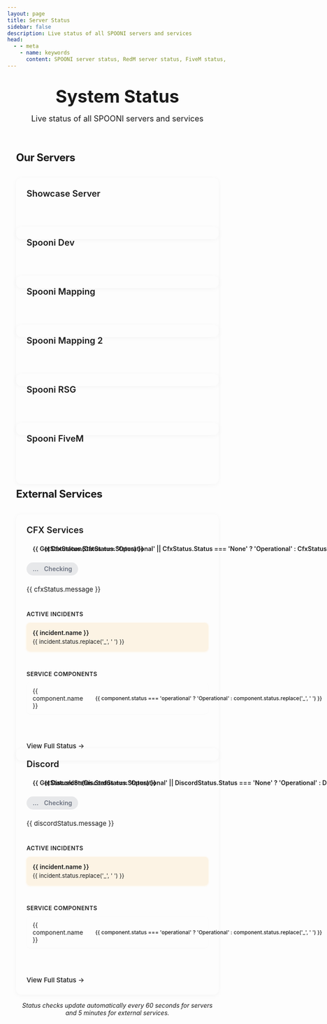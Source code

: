 ```yaml
---
layout: page
title: Server Status
sidebar: false
description: Live status of all SPOONI servers and services
head:
  - - meta
    - name: keywords
      content: SPOONI server status, RedM server status, FiveM status, Discord status, CFX services status, server monitoring, live server status, game server status
---
```


<script setup>
import { ref, onMounted } from 'vue'
import ServerStatus from './.vitepress/theme/components/ServerStatus.vue'

// External service statuses with components
const cfxStatus = ref({ 
  status: 'operational', 
  message: 'All Systems Operational',
  components: [],
  incidents: []
})
const discordStatus = ref({ 
  status: 'operational', 
  message: 'All Systems Operational',
  components: [],
  incidents: []
})
const isLoadingExternal = ref(true)

async function checkExternalServices() {
  try {
    // Check CFX Status (FiveM/RedM) with components
    const cfxResponse = await fetch('https://status.cfx.re/api/v2/summary.json')
    if (cfxResponse.ok) {
      const cfxData = await cfxResponse.json()
      cfxStatus.value = {
        status: cfxData.status.indicator || 'operational',
        message: cfxData.status.description || 'All Systems Operational',
        components: cfxData.components || [],
        incidents: cfxData.incidents || []
      }
    }
  } catch (error) {
    console.warn('Failed to fetch CFX status:', error)
    cfxStatus.value = { 
      status: 'unknown', 
      message: 'Status Unknown',
      components: [],
      incidents: []
    }
  }

  try {
    // Check Discord Status with components
    const discordResponse = await fetch('https://discordstatus.com/api/v2/summary.json')
    if (discordResponse.ok) {
      const discordData = await discordResponse.json()
      discordStatus.value = {
        status: discordData.status.indicator || 'operational',
        message: discordData.status.description || 'All Systems Operational',
        components: discordData.components || [],
        incidents: discordData.incidents || []
      }
    }
  } catch (error) {
    console.warn('Failed to fetch Discord status:', error)
    discordStatus.value = { 
      status: 'unknown', 
      message: 'Status Unknown',
      components: [],
      incidents: []
    }
  }

  isLoadingExternal.value = false
}

onMounted(() => {
  checkExternalServices()
  // Refresh every 5 minutes
  setInterval(checkExternalServices, 300000)
})

function getStatusClass(status) {
  if (status === 'operational' || status === 'none') return 'status-operational'
  if (status === 'degraded_performance' || status === 'partial_outage') return 'status-degraded'
  if (status === 'major_outage') return 'status-outage'
  return 'status-unknown'
}

function getStatusIcon(status) {
  if (status === 'operational' || status === 'none') return '✓'
  if (status === 'degraded_performance' || status === 'partial_outage') return '⚠'
  if (status === 'major_outage') return '✕'
  return '?'
}
</script>

<style scoped>
/* Container */
.status-container {
  max-width: 1200px;
  margin: 0 auto;
  padding: 32px 24px;
}

/* Header */
.status-page-header {
  text-align: center;
  margin-bottom: 64px;
  padding-bottom: 0;
}

.status-page-title {
  font-size: 48px;
  font-weight: 700;
  color: var(--vp-c-brand-1);
  margin: 0 0 16px 0;
  line-height: 1.2;
}

.status-page-subtitle {
  font-size: 20px;
  color: var(--vp-c-text-2);
  margin: 0;
  font-weight: 400;
}

/* Section */
.status-section {
  margin-bottom: 56px;
}

.status-section-title {
  font-size: 28px;
  font-weight: 700;
  color: var(--vp-c-text-1);
  margin: 0 0 32px 0;
  padding-bottom: 0;
  letter-spacing: -0.02em;
}

/* Grid Layout */
.status-grid {
  display: grid;
  gap: 24px;
  grid-template-columns: repeat(auto-fit, minmax(320px, 1fr));
}

/* Status Cards */
.status-card {
  padding: 24px;
  background: var(--vp-c-bg-soft);
  border: none;
  border-radius: 12px;
  transition: all 0.3s ease;
  height: 100%;
  display: flex;
  flex-direction: column;
  box-shadow: 0 2px 12px rgba(0, 0, 0, 0.04);
}

.status-card:hover {
  transform: translateY(-4px);
  box-shadow: 0 8px 24px rgba(0, 0, 0, 0.12);
}

.status-card-header {
  display: flex;
  align-items: center;
  justify-content: space-between;
  gap: 16px;
  margin-bottom: 20px;
  flex-wrap: wrap;
}

.status-card-title {
  font-size: 20px;
  font-weight: 600;
  color: var(--vp-c-text-1);
  margin: 0;
  flex: 1;
  min-width: 150px;
}

/* Status Badge */
.status-badge {
  display: inline-flex;
  align-items: center;
  gap: 8px;
  padding: 6px 14px;
  border-radius: 20px;
  font-size: 14px;
  font-weight: 600;
  white-space: nowrap;
  text-transform: capitalize;
}

.status-badge span:first-child {
  display: inline-block;
  width: 18px;
  height: 18px;
  flex-shrink: 0;
}

.status-operational {
  background: rgba(16, 185, 129, 0.15);
  color: #10b981;
  border: none;
}

.status-operational span:first-child {
  background: url("data:image/svg+xml,%3Csvg xmlns='http://www.w3.org/2000/svg' viewBox='0 0 24 24' fill='none' stroke='%2310b981' stroke-width='3' stroke-linecap='round' stroke-linejoin='round'%3E%3Cpolyline points='20 6 9 17 4 12'%3E%3C/polyline%3E%3C/svg%3E") no-repeat center;
  background-size: contain;
}

.status-degraded {
  background: rgba(245, 158, 11, 0.15);
  color: #f59e0b;
  border: none;
}

.status-outage {
  background: rgba(239, 68, 68, 0.15);
  color: #ef4444;
  border: none;
}

.status-unknown {
  background: rgba(107, 114, 128, 0.15);
  color: #6b7280;
  border: none;
}

/* Card Body */
.status-card-body {
  display: flex;
  flex-direction: column;
  gap: 16px;
  flex: 1;
}

/* Server Status Wrapper */
.server-status-wrapper {
  display: flex;
  justify-content: stretch;
  align-items: center;
}

.server-status-wrapper :deep(.server-status) {
  width: 100%;
  justify-content: space-between;
  padding: 12px 16px;
}

.server-status-wrapper :deep(.status-dot) {
  width: 10px;
  height: 10px;
}

/* External Service Message */
.external-service-message {
  font-size: 15px;
  color: var(--vp-c-text-2);
  margin: 0;
  line-height: 1.6;
}

/* Status Link */
.status-link {
  display: inline-flex;
  align-items: center;
  gap: 6px;
  font-size: 15px;
  color: var(--vp-c-brand-1);
  text-decoration: none;
  font-weight: 500;
  transition: all 0.2s ease;
  margin-top: auto;
}

.status-link:hover {
  color: var(--vp-c-brand-2);
  gap: 8px;
}

/* Service Components */
.service-components {
  margin-top: 20px;
  padding-top: 0;
}

.service-components-title {
  font-size: 13px;
  font-weight: 600;
  color: var(--vp-c-text-2);
  margin: 0 0 12px 0;
  text-transform: uppercase;
  letter-spacing: 0.5px;
}

.component-list {
  display: flex;
  flex-direction: column;
  gap: 8px;
}

.component-item {
  display: flex;
  align-items: center;
  justify-content: space-between;
  padding: 10px 14px;
  background: var(--vp-c-bg);
  border: none;
  border-radius: 8px;
  font-size: 14px;
  box-shadow: 0 1px 4px rgba(0, 0, 0, 0.02);
  transition: all 0.2s ease;
}

.component-item:hover {
  box-shadow: 0 2px 8px rgba(0, 0, 0, 0.06);
  transform: translateX(2px);
}

.component-name {
  color: var(--vp-c-text-1);
  flex: 1;
}

.component-status {
  font-size: 12px;
  padding: 3px 8px;
  border-radius: 10px;
  font-weight: 500;
  white-space: nowrap;
  display: inline-flex;
  align-items: center;
  gap: 6px;
}

.component-status::before {
  content: '';
  display: inline-block;
  width: 14px;
  height: 14px;
  flex-shrink: 0;
}

.component-status.operational {
  background: rgba(16, 185, 129, 0.15);
  color: #10b981;
  border: none;
}

.component-status.operational::before {
  background: url("data:image/svg+xml,%3Csvg xmlns='http://www.w3.org/2000/svg' viewBox='0 0 24 24' fill='none' stroke='%2310b981' stroke-width='3' stroke-linecap='round' stroke-linejoin='round'%3E%3Cpolyline points='20 6 9 17 4 12'%3E%3C/polyline%3E%3C/svg%3E") no-repeat center;
  background-size: contain;
}

.component-status.degraded {
  background: rgba(245, 158, 11, 0.15);
  color: #f59e0b;
  border: none;
}

.component-status.outage {
  background: rgba(239, 68, 68, 0.15);
  color: #ef4444;
  border: none;
}

/* Incidents */
.service-incidents {
  margin-top: 20px;
  padding-top: 0;
}

.incident-item {
  padding: 14px;
  background: rgba(245, 158, 11, 0.1);
  border: none;
  border-radius: 8px;
  margin-bottom: 8px;
  box-shadow: 0 1px 4px rgba(245, 158, 11, 0.15);
}

.incident-name {
  font-weight: 600;
  color: var(--vp-c-text-1);
  margin: 0 0 4px 0;
  font-size: 14px;
}

.incident-status {
  font-size: 13px;
  color: var(--vp-c-text-2);
  margin: 0;
}

/* Last Updated */
.last-updated {
  text-align: center;
  margin-top: 64px;
  padding-top: 0;
}

.last-updated p {
  font-size: 14px;
  color: var(--vp-c-text-3);
  margin: 0;
  font-style: italic;
}

/* Responsive Design */
@media (max-width: 960px) {
  .status-container {
    padding: 24px 20px;
  }

  .status-page-title {
    font-size: 40px;
  }

  .status-page-subtitle {
    font-size: 18px;
  }

  .status-section-title {
    font-size: 24px;
  }

  .status-grid {
    gap: 20px;
  }
}

@media (max-width: 640px) {
  .status-container {
    padding: 20px 16px;
  }

  .status-page-header {
    margin-bottom: 48px;
    padding-bottom: 24px;
  }

  .status-page-title {
    font-size: 32px;
  }

  .status-page-subtitle {
    font-size: 16px;
  }

  .status-section {
    margin-bottom: 40px;
  }

  .status-section-title {
    font-size: 22px;
    margin-bottom: 24px;
  }

  .status-grid {
    grid-template-columns: 1fr;
    gap: 16px;
  }

  .status-card {
    padding: 20px;
  }

  .status-card-header {
    flex-direction: column;
    align-items: flex-start;
    gap: 12px;
  }

  .status-card-title {
    font-size: 18px;
  }

  .status-badge {
    font-size: 13px;
    padding: 5px 12px;
  }

  .last-updated {
    margin-top: 48px;
    padding-top: 24px;
  }

  .last-updated p {
    font-size: 13px;
  }

  .component-item {
    flex-direction: column;
    align-items: flex-start;
    gap: 6px;
  }

  .component-status {
    align-self: flex-end;
  }
}
</style>

<div class="status-container">
<div class="status-page-header">
<h1 class="status-page-title">System Status</h1>
<p class="status-page-subtitle">Live status of all SPOONI servers and services</p>
</div>

<div class="status-section">
<h2 class="status-section-title">Our Servers</h2>
<div class="status-grid">
<div class="status-card">
<div class="status-card-header">
<h3 class="status-card-title">Showcase Server</h3>
</div>
<div class="status-card-body">
<div class="server-status-wrapper">
<ServerStatus serverIp="51.77.90.75" :serverPort="30120" serverType="redm" />
</div>
</div>
</div>
<div class="status-card">
<div class="status-card-header">
<h3 class="status-card-title">Spooni Dev</h3>
</div>
<div class="status-card-body">
<div class="server-status-wrapper">
<ServerStatus serverIp="176.96.137.178" :serverPort="30120" serverType="redm" />
</div>
</div>
</div>
<div class="status-card">
<div class="status-card-header">
<h3 class="status-card-title">Spooni Mapping</h3>
</div>
<div class="status-card-body">
<div class="server-status-wrapper">
<ServerStatus serverIp="176.96.137.178" :serverPort="30130" serverType="redm" />
</div>
</div>
</div>
<div class="status-card">
<div class="status-card-header">
<h3 class="status-card-title">Spooni Mapping 2</h3>
</div>
<div class="status-card-body">
<div class="server-status-wrapper">
<ServerStatus serverIp="176.96.137.178" :serverPort="30140" serverType="redm" />
</div>
</div>
</div>
<div class="status-card">
<div class="status-card-header">
<h3 class="status-card-title">Spooni RSG</h3>
</div>
<div class="status-card-body">
<div class="server-status-wrapper">
<ServerStatus serverIp="176.96.137.178" :serverPort="30150" serverType="redm" />
</div>
</div>
</div>
<div class="status-card">
<div class="status-card-header">
<h3 class="status-card-title">Spooni FiveM</h3>
</div>
<div class="status-card-body">
<div class="server-status-wrapper">
<ServerStatus serverIp="176.96.137.178" :serverPort="30160" serverType="fivem" />
</div>
</div>
</div>
</div>
</div>

<div class="status-section">
<h2 class="status-section-title">External Services</h2>
<div class="status-grid">
<div class="status-card">
<div class="status-card-header">
<h3 class="status-card-title">CFX Services</h3>
<div v-if="!isLoadingExternal" class="status-badge" :class="getStatusClass(cfxStatus.status)">
<span>{{ getStatusIcon(cfxStatus.status) }}</span>
<span>{{ cfxStatus.status === 'operational' || cfxStatus.status === 'none' ? 'Operational' : cfxStatus.status.replace('_', ' ') }}</span>
</div>
<div v-else class="status-badge status-unknown">
<span>...</span>
<span>Checking</span>
</div>
</div>
<div class="status-card-body">
<p class="external-service-message">{{ cfxStatus.message }}</p>
<div v-if="cfxStatus.incidents && cfxStatus.incidents.length > 0" class="service-incidents">
<h4 class="service-components-title">Active Incidents</h4>
<div v-for="incident in cfxStatus.incidents.slice(0, 3)" :key="incident.id" class="incident-item">
<p class="incident-name">{{ incident.name }}</p>
<p class="incident-status">{{ incident.status.replace('_', ' ') }}</p>
</div>
</div>
<div v-if="cfxStatus.components && cfxStatus.components.length > 0" class="service-components">
<h4 class="service-components-title">Service Components</h4>
<div class="component-list">
<div v-for="component in cfxStatus.components.slice(0, 6)" :key="component.id" class="component-item">
<span class="component-name">{{ component.name }}</span>
<span class="component-status" :class="getStatusClass(component.status)">
{{ component.status === 'operational' ? 'Operational' : component.status.replace('_', ' ') }}
</span>
</div>
</div>
</div>
<a href="https://status.cfx.re/" target="_blank" class="status-link">View Full Status →</a>
</div>
</div>

<div class="status-card">
<div class="status-card-header">
<h3 class="status-card-title">Discord</h3>
<div v-if="!isLoadingExternal" class="status-badge" :class="getStatusClass(discordStatus.status)">
<span>{{ getStatusIcon(discordStatus.status) }}</span>
<span>{{ discordStatus.status === 'operational' || discordStatus.status === 'none' ? 'Operational' : discordStatus.status.replace('_', ' ') }}</span>
</div>
<div v-else class="status-badge status-unknown">
<span>...</span>
<span>Checking</span>
</div>
</div>
<div class="status-card-body">
<p class="external-service-message">{{ discordStatus.message }}</p>
<div v-if="discordStatus.incidents && discordStatus.incidents.length > 0" class="service-incidents">
<h4 class="service-components-title">Active Incidents</h4>
<div v-for="incident in discordStatus.incidents.slice(0, 3)" :key="incident.id" class="incident-item">
<p class="incident-name">{{ incident.name }}</p>
<p class="incident-status">{{ incident.status.replace('_', ' ') }}</p>
</div>
</div>
<div v-if="discordStatus.components && discordStatus.components.length > 0" class="service-components">
<h4 class="service-components-title">Service Components</h4>
<div class="component-list">
<div v-for="component in discordStatus.components.slice(0, 6)" :key="component.id" class="component-item">
<span class="component-name">{{ component.name }}</span>
<span class="component-status" :class="getStatusClass(component.status)">
{{ component.status === 'operational' ? 'Operational' : component.status.replace('_', ' ') }}
</span>
</div>
</div>
</div>
<a href="https://discordstatus.com/" target="_blank" class="status-link">View Full Status →</a>
</div>
</div>
</div>
</div>

<div class="last-updated">
<p>Status checks update automatically every 60 seconds for servers and 5 minutes for external services.</p>
</div>
</div>

